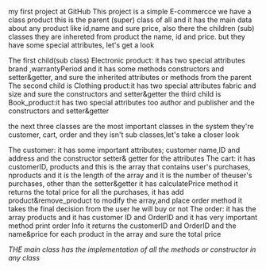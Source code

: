 my first project at GitHub 
This project is a simple E-commercce 
we have a class product this is the parent (super) class of all and it has the main data about any product like id,name and sure price,
also there the children (sub) classes they are inhereted from product the name, id and price. but they have some special attributes, let's get a look

The first child(sub class) Electronic product: it has two special attributes brand ,warrantyPeriod and it has some methods constructors and setter&getter, and sure the inherited attributes or methods from the parent
The second child is Clothing product:it has two special attributes fabric and size and sure the constructors and setter&getter
the third child is Book_product:it has two special attributes too author and publisher and the constructors and setter&getter

the next three classes are the most important classes in the system they're customer, cart, order and they isn't sub classes,let's take a closer look

The customer: it has some important attributes; customer name,ID and address and the constructor setter& getter for the attributes
The cart: it has customerID, products and this is the array that contains user's purchases, nproducts and it is the length of the array and it is the number of theuser's purchases, other than the setter&getter it has calculatePrice method it returns the total price for all the purchases, it has add product&remove_product to modify the array,and place order method it takes the final decision from the user he will buy or not
The order: it has the array products and it has customer ID and OrderID and it has very important method print order Info it returns the customerID and OrderID and 
the name&price for each product in the array and sure the total price 

*THE main class has the implementation of all the methods or constructor in any class*
